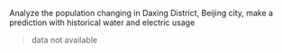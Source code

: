 Analyze the population changing in Daxing District, Beijing city, make a prediction with historical water and electric usage
>data not available

